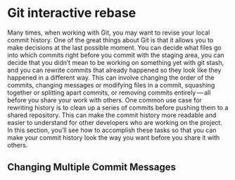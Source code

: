 
# Git interactive rebase
Many times, when working with Git, you may want to revise your local commit history. One of the great things about Git is that it allows you to make decisions at the last possible moment. You can decide what files go into which commits right before you commit with the staging area, you can decide that you didn’t mean to be working on something yet with git stash, and you can rewrite commits that already happened so they look like they happened in a different way. This can involve changing the order of the commits, changing messages or modifying files in a commit, squashing together or splitting apart commits, or removing commits entirely — all before you share your work with others.
One common use case for rewriting history is to clean up a series of commits before pushing them to a shared repository. This can make the commit history more readable and easier to understand for other developers who are working on the project.
In this section, you’ll see how to accomplish these tasks so that you can make your commit history look the way you want before you share it with others.

## Changing Multiple Commit Messages

